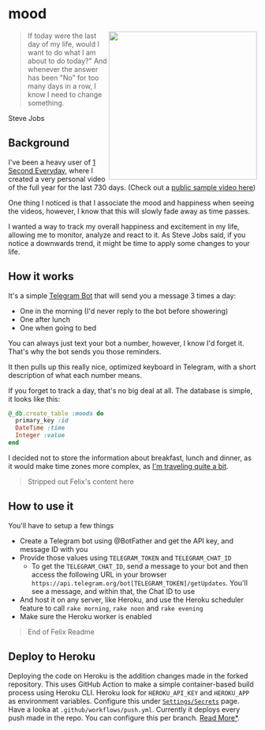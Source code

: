 # mood 

<img src="/assets/screenshot.png" width="300" align="right"/>

> If today were the last day of my life, would I want to do what I am about to do today?" And whenever the answer has been "No" for too many days in a row, I know I need to change something.

Steve Jobs

## Background

I've been a heavy user of [1 Second Everyday](https://1se.co/), where I created a very personal video of the full year for the last 730 days. (Check out a [public sample video here](https://www.youtube.com/watch?v=m_xlkC2DsSI))

One thing I noticed is that I associate the mood and happiness when seeing the videos, however, I know that this will slowly fade away as time passes.

I wanted a way to track my overall happiness and excitement in my life, allowing me to monitor, analyze and react to it. As Steve Jobs said, if you notice a downwards trend, it might be time to apply some changes to your life.

## How it works

It's a simple [Telegram Bot](https://core.telegram.org/bots) that will send you a message 3 times a day:

- One in the morning (I'd never reply to the bot before showering)
- One after lunch
- One when going to bed

You can always just text your bot a number, however, I know I'd forget it. That's why the bot sends you those reminders.

It then pulls up this really nice, optimized keyboard in Telegram, with a short description of what each number means.

If you forget to track a day, that's no big deal at all. The database is simple, it looks like this:

```ruby
@_db.create_table :moods do
  primary_key :id
  DateTime :time
  Integer :value
end
```

I decided not to store the information about breakfast, lunch and dinner, as it would make time zones more complex, as [I'm traveling quite a bit](https://whereisfelix.today).

> Stripped out Felix's content here

## How to use it

You'll have to setup a few things

- Create a Telegram bot using @BotFather and get the API key, and message ID with you
- Provide those values using `TELEGRAM_TOKEN` and `TELEGRAM_CHAT_ID`
  - To get the `TELEGRAM_CHAT_ID`, send a message to your bot and then access the following URL in your browser `https://api.telegram.org/bot[TELEGRAM_TOKEN]/getUpdates`. You'll see a message, and within that, the Chat ID to use
- And host it on any server, like Heroku, and use the Heroku scheduler feature to call `rake morning`, `rake noon` and `rake evening`
- Make sure the Heroku worker is enabled

> End of Felix Readme

## Deploy to Heroku

Deploying the code on Heroku is the addition changes made in the forked repository. This uses GitHub Action to make a simple container-based build process using Heroku CLI. Heroku look for `HEROKU_API_KEY` and `HEROKU_APP` as environment variables. Configure this under [`Settings/Secrets`](https://github.com/sharat/mood/settings/secrets) page. Have a looka at `.github/workflows/push.yml`. Currently it deploys every push made in the repo. You can configure this per branch. [Read More*](https://help.github.com/en/categories/automating-your-workflow-with-github-actions).
